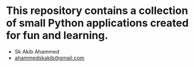 # This repository contains a collection of small Python applications created for fun and learning.


* Sk Akib Ahammed
* ahammedskakib@gmail.com
